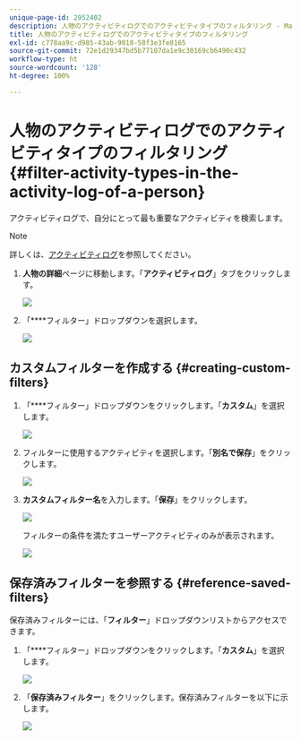 ```yaml
---
unique-page-id: 2952402
description: 人物のアクティビティログでのアクティビティタイプのフィルタリング - Marketo ドキュメント - 製品ドキュメント
title: 人物のアクティビティログでのアクティビティタイプのフィルタリング
exl-id: c778aa9c-d985-43ab-9018-58f3e3fe8165
source-git-commit: 72e1d29347bd5b77107da1e9c30169cb6490c432
workflow-type: ht
source-wordcount: '128'
ht-degree: 100%

---
```


# 人物のアクティビティログでのアクティビティタイプのフィルタリング {#filter-activity-types-in-the-activity-log-of-a-person}

アクティビティログで、自分にとって最も重要なアクティビティを検索します。

>[!NOTE]
>
>詳しくは、[アクティビティログ](/help/marketo/product-docs/core-marketo-concepts/smart-lists-and-static-lists/managing-people-in-smart-lists/locate-the-activity-log-for-a-person.md)を参照してください。

1. **人物の詳細**&#x200B;ページに移動します。「**アクティビティログ**」タブをクリックします。

   ![](assets/one.png)

1. 「****&#x200B;フィルター」ドロップダウンを選択します。

   ![](assets/two-3.png)

## カスタムフィルターを作成する {#creating-custom-filters}

1. 「****&#x200B;フィルター」ドロップダウンをクリックします。「**カスタム**」を選択します。

   ![](assets/three-3.png)

1. フィルターに使用するアクティビティを選択します。「**別名で保存**」をクリックします。

   ![](assets/image2015-4-27-22-3a55-3a43.png)

1. **カスタムフィルター名**&#x200B;を入力します。「**保存**」をクリックします。

   ![](assets/five-1.png)

   フィルターの条件を満たすユーザーアクティビティのみが表示されます。

   ![](assets/six-1.png)

## 保存済みフィルターを参照する {#reference-saved-filters}

保存済みフィルターには、「**フィルター**」ドロップダウンリストからアクセスできます。

1. 「****&#x200B;フィルター」ドロップダウンをクリックします。「**カスタム**」を選択します。

   ![](assets/seven-1.png)

1. 「**保存済みフィルター**」をクリックします。保存済みフィルターを以下に示します。

   ![](assets/eight.png)
